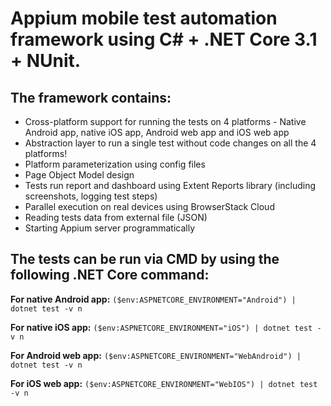 # Appium mobile test automation framework using C# + .NET Core 3.1 + NUnit.

## **The framework contains:**

- Cross-platform support for running the tests on 4 platforms - Native Android app, native iOS app, Android web app and iOS web app
- Abstraction layer to run a single test without code changes on all the 4 platforms!
- Platform parameterization using config files
- Page Object Model design
- Tests run report and dashboard using Extent Reports library (including screenshots, logging test steps)
- Parallel execution on real devices using BrowserStack Cloud
- Reading tests data from external file (JSON)
- Starting Appium server programmatically


## **The tests can be run via CMD by using the following .NET Core command:**

**For native Android app:**
`($env:ASPNETCORE_ENVIRONMENT="Android") | dotnet test -v n`

**For native iOS app:**
`($env:ASPNETCORE_ENVIRONMENT="iOS") | dotnet test -v n`

**For Android web app:**
`($env:ASPNETCORE_ENVIRONMENT="WebAndroid") | dotnet test -v n`

**For iOS web app:**
`($env:ASPNETCORE_ENVIRONMENT="WebIOS") | dotnet test -v n`


